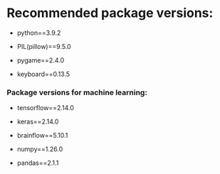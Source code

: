 # Recommended package versions: 

- python==3.9.2

- PIL(pillow)==9.5.0

- pygame==2.4.0

- keyboard==0.13.5

### Package versions for machine learning: 

- tensorflow==2.14.0

- keras==2.14.0

- brainflow==5.10.1

- numpy==1.26.0

- pandas==2.1.1
